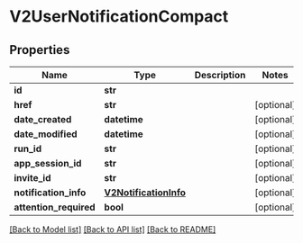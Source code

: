 # V2UserNotificationCompact

## Properties
Name | Type | Description | Notes
------------ | ------------- | ------------- | -------------
**id** | **str** |  | 
**href** | **str** |  | [optional] 
**date_created** | **datetime** |  | [optional] 
**date_modified** | **datetime** |  | [optional] 
**run_id** | **str** |  | [optional] 
**app_session_id** | **str** |  | [optional] 
**invite_id** | **str** |  | [optional] 
**notification_info** | [**V2NotificationInfo**](V2NotificationInfo.md) |  | [optional] 
**attention_required** | **bool** |  | [optional] 

[[Back to Model list]](../README.md#documentation-for-models) [[Back to API list]](../README.md#documentation-for-api-endpoints) [[Back to README]](../README.md)

